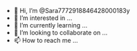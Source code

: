- 👋 Hi, I’m @Sara7772918846428000183y
- 👀 I’m interested in ...
- 🌱 I’m currently learning ...
- 💞️ I’m looking to collaborate on ...
- 📫 How to reach me ...

<!---
Sara7772918846428000183y/Sara7772918846428000183y is a ✨ special ✨ repository because its `README.md` (this file) appears on your GitHub profile.
You can click the Preview link to take a look at your changes.
--->
